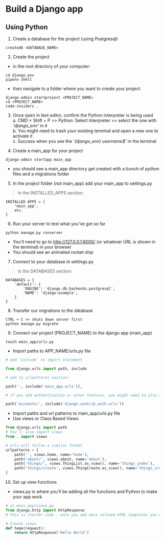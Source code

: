 # Build a Django app
## Using Python

1. Create a database for the project (using Postgresql)
```
createdb <DATABASE_NAME>
```
2. Create the project
- in the root directory of your computer:
```
cd django_env
pipenv shell
```
- then navigate to a folder where you want to create your project
```
django-admin startproject <PROJECT_NAME>
cd <PROJECT_NAME>
code-insiders .
```

3. Once open in text editor, confirm the Python interpreter is being used  
  a. CMD + Shift + P >> Python: Select Interpreter >> select the one with '*django_env*' in it  
  b. You might need to trash your existing terminal and open a new one to activate it  
  c. Success when you see the '*(django_env) username$*' in the terminal  


4. Create a main_app for your project
```
django-admin startapp main_app
```
- you should see a main_app directory get created with a bunch of python files and a migrations folder

5. In the project folder (_not_ main_app) add your main_app to settings.py
> In the INSTALLED_APPS section:
```
INSTALLED APPS = [
    'main_app',
    etc.
]
```

6. Run your server to test what you've got so far
```
python manage.py runserver
```
- You'll need to go to http://127.0.0.1:8000/ (or whatever URL is shown in the terminal) in your browser
- You should see an animated rocket ship

7. Connect to your database in settings.py
> In the DATABASES section:
```
DATABASES = {  
    'default': {  
        'ENGINE': 'django.db.backends.postgresql',  
        'NAME': 'django-example',
    }
}
```

8. Transfer our migrations to the database
```
CTRL + C >> shuts down server first
python manage.py migrate
```

9. Connect our project (PROJECT_NAME) to the django app (main_app)
```
touch main_app/urls.py
```
- Import paths to APP_NAME/urls.py file
```Python
# add 'include' to import statement

from django.urls import path, include

# add to urlpatterns section:

path('', include('main_app.urls')),

# if you add authentication or other features, you might need to also add:

path('accounts/', include('django.contrib.auth.urls'))
```
- Import paths and url patterns to main_app/urls.py file
- Use views or Class Based Views
```Python
from django.urls import path
# You'll also import views
from . import views

# urls will follow a similar format
urlpatterns = [
    path('', views.home, name='home'),
    path('about/', views.about, name='about'),
    path('things/', views.ThingList.as_view(), name='things_index'),
    path('things/create', views.ThingCreate.as_view(), name='things_create'),
]
```
10. Set up view functions
- views.py is where you'll be adding all the functions and Python to make your app work
```Python
# in main_app/views.py
from django.http import HttpResponse
# this is starter code - once you add more refined HTML templates you won't need HttpResponse

# Create views
def home(request):
    return HttpResponse('Hello World')

```

